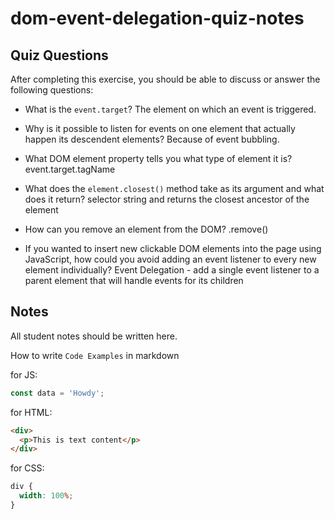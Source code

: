 # dom-event-delegation-quiz-notes

## Quiz Questions

After completing this exercise, you should be able to discuss or answer the following questions:

- What is the `event.target`?
  The element on which an event is triggered.

- Why is it possible to listen for events on one element that actually happen its descendent elements?
  Because of event bubbling.

- What DOM element property tells you what type of element it is?
  event.target.tagName

- What does the `element.closest()` method take as its argument and what does it return?
  selector string and returns the closest ancestor of the element

- How can you remove an element from the DOM?
  .remove()

- If you wanted to insert new clickable DOM elements into the page using JavaScript, how could you avoid adding an event listener to every new element individually?
  Event Delegation - add a single event listener to a parent element that will handle events for its children

## Notes

All student notes should be written here.

How to write `Code Examples` in markdown

for JS:

```javascript
const data = 'Howdy';
```

for HTML:

```html
<div>
  <p>This is text content</p>
</div>
```

for CSS:

```css
div {
  width: 100%;
}
```
